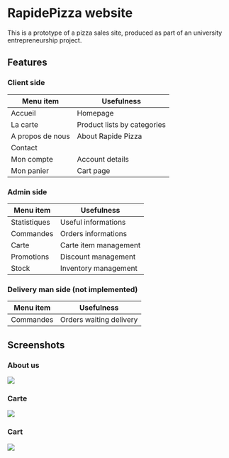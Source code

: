# RapidePizza website

This is a prototype of a pizza sales site, produced as part of an university entrepreneurship project.

## Features

### Client side

| Menu item        | Usefulness                  |
|------------------|-----------------------------|
| Accueil          | Homepage                    |
| La carte         | Product lists by categories |
| A propos de nous | About Rapide Pizza          |
| Contact          |                             |
| Mon compte       | Account details             |
| Mon panier       | Cart page                   |

### Admin side

| Menu item      | Usefulness            |
|----------------|-----------------------|
| Statistiques   | Useful informations   |
| Commandes      | Orders informations   |
| Carte          | Carte item management |
| Promotions     | Discount management   |
| Stock          | Inventory management  |

### Delivery man side (not implemented)

| Menu item      | Usefulness              |
|----------------|-------------------------|
| Commandes      | Orders waiting delivery |

## Screenshots

### About us

![](https://user-images.githubusercontent.com/10500345/104776811-f4d29480-577a-11eb-9f9e-437eea742679.png)

### Carte

![](https://user-images.githubusercontent.com/10500345/104776829-fb610c00-577a-11eb-887f-3242c9b137ab.png)

### Cart

![](https://user-images.githubusercontent.com/10500345/104776840-fe5bfc80-577a-11eb-8526-7ae25c429407.png)
